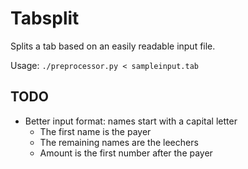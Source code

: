 Tabsplit
========

Splits a tab based on an easily readable input file.

Usage: `./preprocessor.py < sampleinput.tab`

## TODO

- Better input format: names start with a capital letter
  - The first name is the payer
  - The remaining names are the leechers
  - Amount is the first number after the payer
